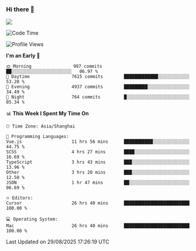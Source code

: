 ### Hi there 👋

<!--
**JJAYCHEN1e/jjaychen1e** is a ✨ _special_ ✨ repository because its `README.md` (this file) appears on your GitHub profile.

Here are some ideas to get you started:

- 🔭 I’m currently working on ...
- 🌱 I’m currently learning ...
- 👯 I’m looking to collaborate on ...
- 🤔 I’m looking for help with ...
- 💬 Ask me about ...
- 📫 How to reach me: ...
- 😄 Pronouns: ...
- ⚡ Fun fact: ...
-->

[![](https://github-readme-stats.vercel.app/api?username=jjaychen1e&show_icons=true)](https://github.com/jjaychen1e/github-readme-stats?count_private=true)

<!--START_SECTION:waka-->
![Code Time](http://img.shields.io/badge/Code%20Time-2%2C301%20hrs%202%20mins-blue)

![Profile Views](http://img.shields.io/badge/Profile%20Views-1-blue)

**I'm an Early 🐤** 

```text
🌞 Morning                997 commits         ██░░░░░░░░░░░░░░░░░░░░░░░   06.97 % 
🌆 Daytime                7615 commits        █████████████░░░░░░░░░░░░   53.20 % 
🌃 Evening                4937 commits        █████████░░░░░░░░░░░░░░░░   34.49 % 
🌙 Night                  764 commits         █░░░░░░░░░░░░░░░░░░░░░░░░   05.34 % 
```


📊 **This Week I Spent My Time On** 

```text
🕑︎ Time Zone: Asia/Shanghai

💬 Programming Languages: 
Vue.js                   11 hrs 56 mins      ███████████░░░░░░░░░░░░░░   44.75 % 
SCSS                     4 hrs 27 mins       ████░░░░░░░░░░░░░░░░░░░░░   16.69 % 
TypeScript               3 hrs 43 mins       ███░░░░░░░░░░░░░░░░░░░░░░   13.96 % 
Other                    3 hrs 20 mins       ███░░░░░░░░░░░░░░░░░░░░░░   12.50 % 
JSON                     1 hr 47 mins        ██░░░░░░░░░░░░░░░░░░░░░░░   06.69 % 

🔥 Editors: 
Cursor                   26 hrs 40 mins      █████████████████████████   100.00 % 

💻 Operating System: 
Mac                      26 hrs 40 mins      █████████████████████████   100.00 % 
```


 Last Updated on 29/08/2025 17:26:19 UTC
<!--END_SECTION:waka-->
